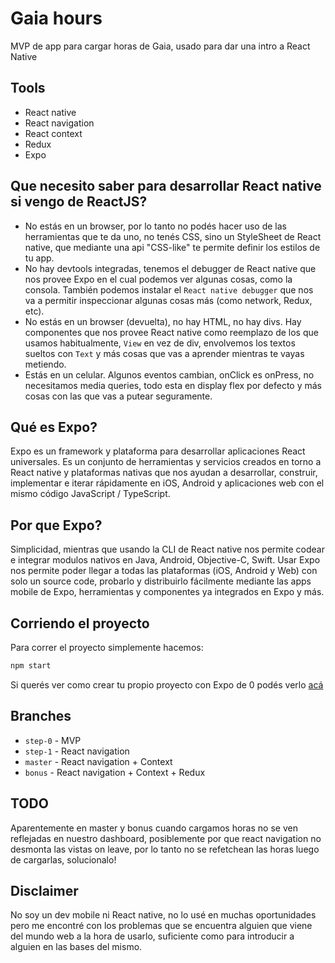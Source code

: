 # Gaia hours
MVP de app para cargar horas de Gaia, usado para dar una intro a React Native

## Tools
* React native
* React navigation
* React context
* Redux
* Expo

## Que necesito saber para desarrollar React native si vengo de ReactJS?
* No estás en un browser, por lo tanto no podés hacer uso de las herramientas que te da uno, no tenés CSS, sino un StyleSheet de React native, que mediante una api "CSS-like" te permite definir los estilos de tu app.
* No hay devtools integradas, tenemos el debugger de React native que nos provee Expo en el cual podemos ver algunas cosas, como la consola. También podemos instalar el `React native debugger` que nos va a permitir inspeccionar algunas cosas más (como network, Redux, etc).
* No estás en un browser (devuelta), no hay HTML, no hay divs. Hay componentes que nos provee React native como reemplazo de los que usamos habitualmente, `View` en vez de div, envolvemos los textos sueltos con `Text` y más cosas que vas a aprender mientras te vayas metiendo.
* Estás en un celular. Algunos eventos cambian, onClick es onPress, no necesitamos media queries, todo esta en display flex por defecto y más cosas con las que vas a putear seguramente.

## Qué es Expo?
Expo es un framework y plataforma para desarrollar aplicaciones React universales. Es un conjunto de herramientas y servicios creados en torno a React native y plataformas nativas que nos ayudan a desarrollar, construir, implementar e iterar rápidamente en iOS, Android y aplicaciones web con el mismo código JavaScript / TypeScript.

## Por que Expo?
Simplicidad, mientras que usando la CLI de React native nos permite codear e integrar modulos nativos en Java, Android, Objective-C, Swift. Usar Expo nos permite poder llegar a todas las plataformas (iOS, Android y Web) con solo un source code, probarlo y distribuirlo fácilmente mediante las apps mobile de Expo, herramientas y componentes ya integrados en Expo y más.

## Corriendo el proyecto
Para correr el proyecto simplemente hacemos:
```bash
npm start
```
Si querés ver como crear tu propio proyecto con Expo de 0 podés verlo [acá](https://expo.io/learn)

## Branches
* `step-0` - MVP
* `step-1` - React navigation
* `master` - React navigation + Context
* `bonus` - React navigation + Context + Redux

## TODO
Aparentemente en master y bonus cuando cargamos horas no se ven reflejadas en nuestro dashboard, posiblemente por que react navigation no desmonta las vistas on leave, por lo tanto no se refetchean las horas luego de cargarlas, solucionalo!

## Disclaimer
No soy un dev mobile ni React native, no lo usé en muchas oportunidades pero me encontré con los problemas que se encuentra alguien que viene del mundo web a la hora de usarlo, suficiente como para introducir a alguien en las bases del mismo.
